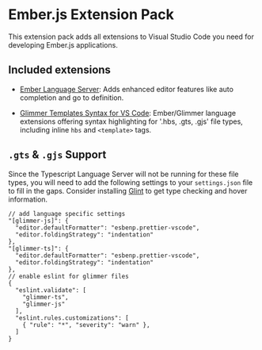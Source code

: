 # Ember.js Extension Pack

This extension pack adds all extensions to Visual Studio Code you need for developing Ember.js applications.

## Included extensions

* [Ember Language Server](https://marketplace.visualstudio.com/items?itemName=lifeart.vscode-ember-unstable): Adds enhanced editor features like auto completion and go to definition.

* [Glimmer Templates Syntax for VS Code](https://marketplace.visualstudio.com/items?itemName=lifeart.vscode-glimmer-syntax): Ember/Glimmer language extensions offering syntax highlighting for '.hbs, .gts, .gjs' file types, including inline `hbs` and `<template>` tags.

## `.gts` & `.gjs` Support

Since the Typescript Language Server will not be running for these file types, you will need to add the following settings to your `settings.json` file to fill in the gaps. Consider installing [Glint](https://typed-ember.gitbook.io/glint/) to get type checking and hover information.

```jsonc
// add language specific settings
"[glimmer-js]": {
  "editor.defaultFormatter": "esbenp.prettier-vscode",
  "editor.foldingStrategy": "indentation"
},
"[glimmer-ts]": {
  "editor.defaultFormatter": "esbenp.prettier-vscode",
  "editor.foldingStrategy": "indentation"
},
// enable eslint for glimmer files
{
  "eslint.validate": [
    "glimmer-ts",
    "glimmer-js"
  ],
  "eslint.rules.customizations": [
    { "rule": "*", "severity": "warn" },
  ]
}
```